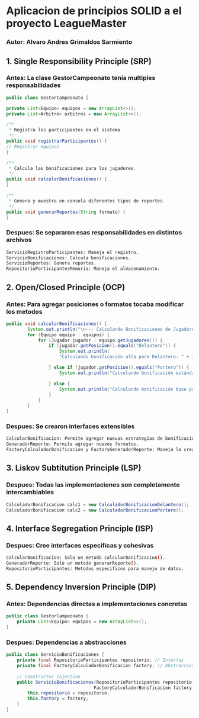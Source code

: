# Aplicacion de principios SOLID a el proyecto LeagueMaster

### Autor: Alvaro Andres Grimaldos Sarmiento

## 1. Single Responsibility Principle (SRP)
### Antes: La clase GestorCampeonato tenia multiples responsabilidades
```java
public class GestorCampeonato {

private List<Equipo> equipos = new ArrayList<>();
private List<Arbitro> arbitros = new ArrayList<>();

/**
 * Registra los participantes en el sistema.
 */
public void registrarParticipantes() {
// Registrar equipos
}

/**
 * Calcula las bonificaciones para los jugadores.
 */
public void calcularBonificaciones() {
}

/**
 * Genera y muestra en consola diferentes tipos de reportes.
 */
public void generarReportes(String formato) {
}
```
### Despues: Se separaron esas responsabilidades en distintos archivos
```bash
ServicioRegistroParticipantes: Maneja el registro.
ServicioBonificaciones: Calcula bonificaciones.
ServicioReportes: Genera reportes.
RepositorioParticipantesMemoria: Maneja el almacenamiento.
```

## 2. Open/Closed Principle (OCP)
### Antes: Para agregar posiciones o formatos tocaba modificar los metodos
```java
public void calcularBonificaciones() {
        System.out.println("\n--- Calculando Bonificaciones de Jugadores ---");
        for (Equipo equipo : equipos) {
            for (Jugador jugador : equipo.getJugadores()) {
                if (jugador.getPosicion().equals("Delantero")) {
                    System.out.println(
                    "Calculando bonificación alta para Delantero: " + jugador.getNombre());

                } else if (jugador.getPosicion().equals("Portero")) {
                    System.out.println("Calculando bonificación estándar para Portero: " + jugador.getNombre());

                } else {
                    System.out.println("Calculando bonificación base para: " + jugador.getNombre());
                }
            }
        }
}
```

### Despues: Se crearon interfaces extensibles
```bash
CalcularBonificacion: Permite agregar nuevas estrategias de bonificacion sin modificar codigo existente.
GeneradorReporte: Permite agregar nuevos formatos.
FactoryCalculadorBonificacion y FactoryGeneradorReporte: Maneja la creacion dinamicamente.
```

## 3. Liskov Subtitution Principle (LSP)
### Despues: Todas las implementaciones son completamente intercambiables
```java
CalculadorBonificacion calc1 = new CalculadorBonificacionDelantero();
CalculadorBonificacion calc2 = new CalculadorBonificacionPortero();
```

## 4. Interface Segregation Principle (ISP)
### Despues: Cree interfaces especificas y cohesivas
```bash
CalcularBonificacion: Solo un metodo calcularBonificacion().
GeneradorReporte: Solo un metodo generarReporte().
RepositorioParticipantes: Metodos especificos para manejo de datos.
```

## 5. Dependency Inversion Principle (DIP)
### Antes: Dependencias directas a implementaciones concretas
```java
public class GestorCampeonato {
    private List<Equipo> equipos = new ArrayList<>(); 
}
```

### Despues: Dependencias a abstracciones
```java
public class ServicioBonificaciones {
    private final RepositorioParticipantes repositorio; // Interfaz
    private final FactoryCalculadorBonificacion factory; // Abstracción
    
    // Constructor injection
    public ServicioBonificaciones(RepositorioParticipantes repositorio, 
                                 FactoryCalculadorBonificacion factory) {
        this.repositorio = repositorio;
        this.factory = factory;
    }
}
```